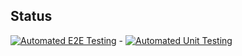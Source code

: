 ## Status
[![Automated E2E Testing](https://github.com/Glenn-2k/social-media-client/actions/workflows/e2e-testing.yml/badge.svg?branch=workflow)](https://github.com/Glenn-2k/social-media-client/actions/workflows/e2e-testing.yml) - [![Automated Unit Testing](https://github.com/Glenn-2k/social-media-client/actions/workflows/unit-testing.yml/badge.svg?branch=workflow)](https://github.com/Glenn-2k/social-media-client/actions/workflows/unit-testing.yml)
